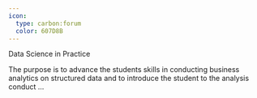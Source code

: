 ```yaml
---
icon:
  type: carbon:forum
  color: 607D8B
---
```

Data Science in Practice

The purpose is to advance the students skills in conducting business analytics on structured data and to introduce the student to the analysis conduct ... 
